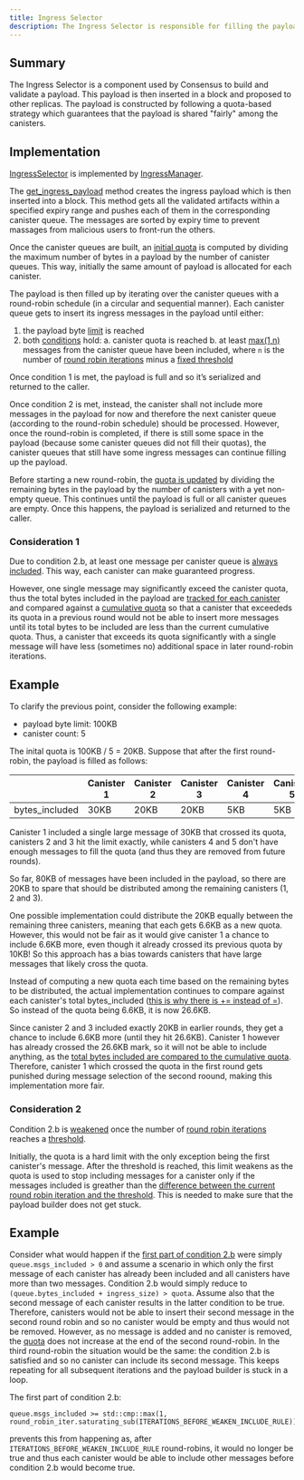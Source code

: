 ```yaml
---
title: Ingress Selector
description: The Ingress Selector is responsible for filling the payload of a block.
---
```


## Summary

The Ingress Selector is a component used by Consensus to build and validate a payload. This payload is then inserted in a block and proposed to other replicas.
The payload is constructed by following a quota-based strategy which guarantees that the payload is shared "fairly" among the canisters.

## Implementation

[IngressSelector](https://github.com/dfinity/ic/blob/67730a29e2c5272bcf7c3ad23e9ffa7309e1aede/rs/interfaces/src/ingress_manager.rs#L107C1-L169C2) is implemented by [IngressManager](https://github.com/dfinity/ic/blob/67730a29e2c5272bcf7c3ad23e9ffa7309e1aede/rs/ingress_manager/src/lib.rs#L114C1-L139C2).

The [get_ingress_payload](https://github.com/dfinity/ic/blob/67730a29e2c5272bcf7c3ad23e9ffa7309e1aede/rs/ingress_manager/src/ingress_selector.rs#L49C8-L49C27) method creates the ingress payload which is then inserted into a block. This method gets all the validated artifacts within a specified expiry range and pushes each of them in the corresponding canister queue. The messages are sorted by expiry time to prevent massages from malicious users to front-run the others.

Once the canister queues are built, an [initial quota](https://github.com/dfinity/ic/blob/67730a29e2c5272bcf7c3ad23e9ffa7309e1aede/rs/ingress_manager/src/ingress_selector.rs#L144C9-L147C11) is computed by dividing the maximum number of bytes in a payload by the number of canister queues. This way, initially the same amount of payload is allocated for each canister.

The payload is then filled up by iterating over the canister queues with a round-robin schedule (in a circular and sequential manner). Each canister queue gets to insert its ingress messages in the payload until either:

1. the payload byte [limit](https://github.com/dfinity/ic/blob/67730a29e2c5272bcf7c3ad23e9ffa7309e1aede/rs/ingress_manager/src/ingress_selector.rs#L194C21-L198C1) is reached
2. both [conditions](https://github.com/dfinity/ic/blob/67730a29e2c5272bcf7c3ad23e9ffa7309e1aede/rs/ingress_manager/src/ingress_selector.rs#L199C21-L211C22) hold:
   a. canister quota is reached
   b. at least [max(1,n)](https://github.com/dfinity/ic/blob/67730a29e2c5272bcf7c3ad23e9ffa7309e1aede/rs/ingress_manager/src/ingress_selector.rs#L204C28-L207C26) messages from the canister queue have been included, where `n` is the number of [round robin iterations](https://github.com/dfinity/ic/blob/67730a29e2c5272bcf7c3ad23e9ffa7309e1aede/rs/ingress_manager/src/ingress_selector.rs#L154C9-L154C43) minus a [fixed threshold](https://github.com/dfinity/ic/blob/67730a29e2c5272bcf7c3ad23e9ffa7309e1aede/rs/ingress_manager/src/ingress_selector.rs#L46)

Once condition 1 is met, the payload is full and so it’s serialized and returned to the caller.

Once condition 2 is met, instead, the canister shall not include more messages in the payload for now and therefore the next canister queue (according to the round-robin schedule) should be processed. However, once the round-robin is completed, if there is still some space in the payload (because some canister queues did not fill their quotas), the canister queues that still have some ingress messages can continue filling up the payload.

Before starting a new round-robin, the [quota is updated](https://github.com/dfinity/ic/blob/67730a29e2c5272bcf7c3ad23e9ffa7309e1aede/rs/ingress_manager/src/ingress_selector.rs#L237C17-L243C19) by dividing the remaining bytes in the payload by the number of canisters with a yet non-empty queue. This continues until the payload is full or all canister queues are empty. Once this happens, the payload is serialized and returned to the caller.

### Consideration 1

Due to condition 2.b, at least one message per canister queue is [always included](https://github.com/dfinity/ic/blob/67730a29e2c5272bcf7c3ad23e9ffa7309e1aede/rs/ingress_manager/src/ingress_selector.rs#L217C21-L221C1). This way, each canister can make guaranteed progress.

However, one single message may significantly exceed the canister quota, thus the total bytes included in the payload are [tracked for each canister](https://github.com/dfinity/ic/blob/67730a29e2c5272bcf7c3ad23e9ffa7309e1aede/rs/ingress_manager/src/ingress_selector.rs#L216C21-L216C58) and compared against a [cumulative quota](https://github.com/dfinity/ic/blob/67730a29e2c5272bcf7c3ad23e9ffa7309e1aede/rs/ingress_manager/src/ingress_selector.rs#L241C25-L241C98) so that a canister that exceededs its quota in a previous round would not be able to insert more messages until its total bytes to be included are less than the current cumulative quota. Thus, a canister that exceeds its quota significantly with a single message will have less (sometimes no) additional space in later round-robin iterations.

## Example

To clarify the previous point, consider the following example:

- payload byte limit: 100KB
- canister count: 5

The inital quota is 100KB / 5 = 20KB. Suppose that after the first round-robin, the payload is filled as follows:

|                | Canister 1 | Canister 2 | Canister 3 | Canister 4 | Canister 5 |
| -------------- | ---------- | ---------- | ---------- | ---------- | ---------- |
| bytes_included | 30KB       | 20KB       | 20KB       | 5KB        | 5KB        |

Canister 1 included a single large message of 30KB that crossed its quota, canisters
2 and 3 hit the limit exactly, while canisters 4 and 5 don't have enough messages to
fill the quota (and thus they are removed from future rounds).

So far, 80KB of messages have been included in the payload, so there are 20KB to spare that should be distributed among the remaining canisters (1, 2 and 3).

One possible implementation could distribute the 20KB equally between the remaining three canisters, meaning that each gets 6.6KB as a new quota. However, this would not be fair as it would give
canister 1 a chance to include 6.6KB more, even though it already crossed its
previous quota by 10KB! So this approach has a bias towards canisters that have
large messages that likely cross the quota.

Instead of computing a new quota each time based on the remaining bytes to be distributed, the actual implementation continues to compare against each
canister's total bytes_included ([this is why there is += instead of =](https://github.com/dfinity/ic/blob/67730a29e2c5272bcf7c3ad23e9ffa7309e1aede/rs/ingress_manager/src/ingress_selector.rs#L241C25-L241C98)). So
instead of the quota being 6.6KB, it is now 26.6KB.

Since canister 2 and 3 included exactly 20KB in earlier
rounds, they get a chance to include 6.6KB more (until they hit 26.6KB). Canister
1 however has already crossed the 26.6KB mark, so it will not be able to include anything, as the [total bytes included are compared to the cumulative quota](https://github.com/dfinity/ic/blob/67730a29e2c5272bcf7c3ad23e9ffa7309e1aede/rs/ingress_manager/src/ingress_selector.rs#L208C28-L208C73).
Therefore, canister 1 which crossed the quota in the first round gets punished during message selection of the second roound, making this implementation more fair.

### Consideration 2

Condition 2.b is [weakened](https://github.com/dfinity/ic/blob/67730a29e2c5272bcf7c3ad23e9ffa7309e1aede/rs/ingress_manager/src/ingress_selector.rs#L33C1-L45C11) once the number of [round robin iterations](https://github.com/dfinity/ic/blob/67730a29e2c5272bcf7c3ad23e9ffa7309e1aede/rs/ingress_manager/src/ingress_selector.rs#L154C9-L154C43) reaches a [threshold](https://github.com/dfinity/ic/blob/67730a29e2c5272bcf7c3ad23e9ffa7309e1aede/rs/ingress_manager/src/ingress_selector.rs#L46).

Initially, the quota is a hard limit with the only exception being the first canister's message. After the threshold is reached, this limit weakens as the quota is used to stop including messages for a canister only if the messages included is greather than the [difference between the current round robin iteration and the threshold](https://github.com/dfinity/ic/blob/67730a29e2c5272bcf7c3ad23e9ffa7309e1aede/rs/ingress_manager/src/ingress_selector.rs#L206C29-L206C99). This is needed to make sure that the payload builder does not get stuck.

## Example

Consider what would happen if the [first part of condition 2.b](https://github.com/dfinity/ic/blob/67730a29e2c5272bcf7c3ad23e9ffa7309e1aede/rs/ingress_manager/src/ingress_selector.rs#L203C24-L207C26) were simply `queue.msgs_included > 0` and assume a scenario in which only the first message of each canister has already been included and all canisters have more than two messages. Condition 2.b would simply reduce to `(queue.bytes_included + ingress_size) > quota`. Assume also that the second message of each canister results in the latter condition to be true. Therefore, canisters would not be able to insert their second message in the second round robin and so no canister would be empty and thus would not be removed. However, as no message is added and no canister is removed, the [quota](https://github.com/dfinity/ic/blob/67730a29e2c5272bcf7c3ad23e9ffa7309e1aede/rs/ingress_manager/src/ingress_selector.rs#L241C25-L241C98) does not increase at the end of the second round-robin. In the third round-robin the situation would be the same: the condition 2.b is satisfied and so no canister can include its second message. This keeps repeating for all subsequent iterations and the payload builder is stuck in a loop.

The first part of condition 2.b:

```
queue.msgs_included >= std::cmp::max(1, round_robin_iter.saturating_sub(ITERATIONS_BEFORE_WEAKEN_INCLUDE_RULE))
```

prevents this from happening as, after `ITERATIONS_BEFORE_WEAKEN_INCLUDE_RULE` round-robins, it would no longer be true and thus each canister would be able to include other messages before condition 2.b would become true.
